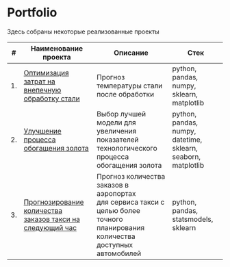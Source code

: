 # Portfolio

Здесь собраны некоторые реализованные проекты

| #    | Наименование проекта                | Описание                                                     | Стек                                                         |
| ---- | ------------------------------------------------------------ | ------------------------------------------------------------ | ------------------------------------------------------------ |
| 1.   | [Оптимизация затрат на внепечную обработку стали](https://github.com/shishkoedoff/DS-professional-training-course-at-Yandex.Praktikum/tree/main/16%20-%20Predicting%20the%20temperature%20of%20steel%20after%20processing) | Прогноз температуры стали после обработки             | python, pandas, numpy, sklearn, matplotlib |
| 2.   | [Улучшение процесса обогащения золота](https://github.com/shishkoedoff/DS-professional-training-course-at-Yandex.Praktikum/tree/main/09%20-%20Gold%20extraction%20forecast) | Выбор лучшей модели для увеличения <br/>показателей технологического процесса <br/>обогащения золота | python, pandas, numpy, datetime, sklearn, seaborn, matplotlib       |
| 3.   | [Прогнозирование количества заказов такси на следующий час](https://github.com/shishkoedoff/DS-professional-training-course-at-Yandex.Praktikum/tree/main/12%20-%20Taxi%20orders%20forecast) | Прогноз количества заказов в аэропортах <br/>для сервиса такси с целью более точного планирования количества доступных <br/>автомобилей | python, pandas, statsmodels, sklearn |
